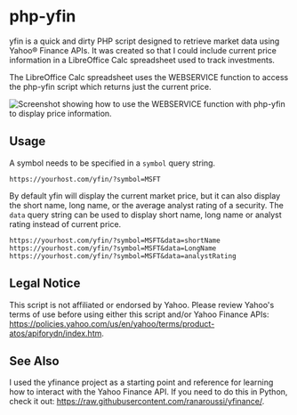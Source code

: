 # php-yfin
yfin is a quick and dirty PHP script designed to retrieve market data using Yahoo&reg; Finance APIs.  It was created so that I could include current price information in a LibreOffice Calc spreadsheet used to track investments.

The LibreOffice Calc spreadsheet uses the WEBSERVICE function to access the php-yfin script which returns just the current price.

![Screenshot showing how to use the WEBSERVICE function with php-yfin to display price information.](https://www.plind.us/image/projects/php-yfin/yfin_libreoffice.png "Using WEBSERVICE in LibreOffice Calc to display price information.")

## Usage
A symbol needs to be specified in a `symbol` query string.  

```
https://yourhost.com/yfin/?symbol=MSFT
```

By default yfin will display the current market price, but it can also display the short name, long name, or the average analyst rating of a security.  The `data` query string can be used to display short name, long name or analyst rating instead of current price.

```
https://yourhost.com/yfin/?symbol=MSFT&data=shortName
https://yourhost.com/yfin/?symbol=MSFT&data=LongName
https://yourhost.com/yfin/?symbol=MSFT&data=analystRating
```

## Legal Notice
This script is not affiliated or endorsed by Yahoo.  Please review Yahoo's terms of use before using either this script and/or Yahoo Finance APIs: https://policies.yahoo.com/us/en/yahoo/terms/product-atos/apiforydn/index.htm.

## See Also
I used the yfinance project as a starting point and reference for learning how to interact with the Yahoo Finance API.  If you need to do this in Python, check it out: https://raw.githubusercontent.com/ranaroussi/yfinance/.